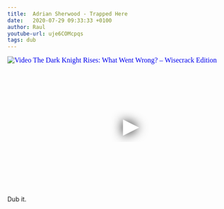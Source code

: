 ```yaml
---
title:  Adrian Sherwood - Trapped Here
date:   2020-07-29 09:33:33 +0100
author: Raul
youtube-url: uje6COMcpqs
tags: dub
---
```

<div class="video-container ">
<iframe
  width="560"
  height="315"
  src="https://www.youtube.com/embed/uje6COMcpqs"
  srcdoc="<style>*{padding:0;margin:0;overflow:hidden}html,body{height:100%}img,span{position:absolute;width:100%;top:0;bottom:0;margin:auto}span{height:1.5em;text-align:center;font:48px/1.5 sans-serif;color:white;text-shadow:0 0 0.5em black}</style><a href=https://www.youtube.com/embed/uje6COMcpqs?autoplay=1><img src=https://img.youtube.com/vi/uje6COMcpqs/hqdefault.jpg alt='Video The Dark Knight Rises: What Went Wrong? – Wisecrack Edition'><span>▶</span></a>"
  frameborder="0"
  allow="accelerometer; autoplay; encrypted-media; gyroscope; picture-in-picture"
  allowfullscreen
></iframe>
</div>

<div class="post-content-message"> 
Dub it.
</div>
